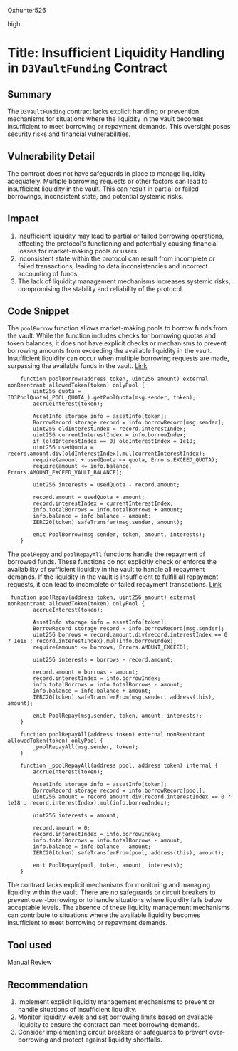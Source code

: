 Oxhunter526

high

# Title: Insufficient Liquidity Handling in `D3VaultFunding` Contract

## Summary
The `D3VaultFunding` contract lacks explicit handling or prevention mechanisms for situations where the liquidity in the vault becomes insufficient to meet borrowing or repayment demands. This oversight poses security risks and financial vulnerabilities.
## Vulnerability Detail
The contract does not have safeguards in place to manage liquidity adequately. Multiple borrowing requests or other factors can lead to insufficient liquidity in the vault. This can result in partial or failed borrowings, inconsistent state, and potential systemic risks.
## Impact
1. Insufficient liquidity may lead to partial or failed borrowing operations, affecting the protocol's functioning and potentially causing financial losses for market-making pools or users.
2. Inconsistent state within the protocol can result from incomplete or failed transactions, leading to data inconsistencies and incorrect accounting of funds.
3. The lack of liquidity management mechanisms increases systemic risks, compromising the stability and reliability of the protocol.
## Code Snippet
The `poolBorrow` function allows market-making pools to borrow funds from the vault. While the function includes checks for borrowing quotas and token balances, it does not have explicit checks or mechanisms to prevent borrowing amounts from exceeding the available liquidity in the vault.
Insufficient liquidity can occur when multiple borrowing requests are made, surpassing the available funds in the vault.
[Link](https://github.com/sherlock-audit/2023-06-dodo/blob/main/new-dodo-v3/contracts/DODOV3MM/D3Vault/D3VaultFunding.sol#L70-L92)
```solidity
    function poolBorrow(address token, uint256 amount) external nonReentrant allowedToken(token) onlyPool {
        uint256 quota = ID3PoolQuota(_POOL_QUOTA_).getPoolQuota(msg.sender, token);
        accrueInterest(token);

        AssetInfo storage info = assetInfo[token];
        BorrowRecord storage record = info.borrowRecord[msg.sender];
        uint256 oldInterestIndex = record.interestIndex;
        uint256 currentInterestIndex = info.borrowIndex;
        if (oldInterestIndex == 0) oldInterestIndex = 1e18;
        uint256 usedQuota = record.amount.div(oldInterestIndex).mul(currentInterestIndex);
        require(amount + usedQuota <= quota, Errors.EXCEED_QUOTA);
        require(amount <= info.balance, Errors.AMOUNT_EXCEED_VAULT_BALANCE);

        uint256 interests = usedQuota - record.amount;

        record.amount = usedQuota + amount;
        record.interestIndex = currentInterestIndex;
        info.totalBorrows = info.totalBorrows + amount;
        info.balance = info.balance - amount; 
        IERC20(token).safeTransfer(msg.sender, amount);

        emit PoolBorrow(msg.sender, token, amount, interests);
    }
```
The `poolRepay` and `poolRepayAll` functions handle the repayment of borrowed funds. These functions do not explicitly check or enforce the availability of sufficient liquidity in the vault to handle all repayment demands.
If the liquidity in the vault is insufficient to fulfill all repayment requests, it can lead to incomplete or failed repayment transactions.
[Link](https://github.com/sherlock-audit/2023-06-dodo/blob/main/new-dodo-v3/contracts/DODOV3MM/D3Vault/D3VaultFunding.sol#L94-L133)
```solidity
 function poolRepay(address token, uint256 amount) external nonReentrant allowedToken(token) onlyPool {
        accrueInterest(token);

        AssetInfo storage info = assetInfo[token];
        BorrowRecord storage record = info.borrowRecord[msg.sender];
        uint256 borrows = record.amount.div(record.interestIndex == 0 ? 1e18 : record.interestIndex).mul(info.borrowIndex);
        require(amount <= borrows, Errors.AMOUNT_EXCEED);

        uint256 interests = borrows - record.amount;

        record.amount = borrows - amount;
        record.interestIndex = info.borrowIndex;
        info.totalBorrows = info.totalBorrows - amount;
        info.balance = info.balance + amount;
        IERC20(token).safeTransferFrom(msg.sender, address(this), amount);

        emit PoolRepay(msg.sender, token, amount, interests);
    }

    function poolRepayAll(address token) external nonReentrant allowedToken(token) onlyPool {
        _poolRepayAll(msg.sender, token);
    }

    function _poolRepayAll(address pool, address token) internal {
        accrueInterest(token);

        AssetInfo storage info = assetInfo[token];
        BorrowRecord storage record = info.borrowRecord[pool];
        uint256 amount = record.amount.div(record.interestIndex == 0 ? 1e18 : record.interestIndex).mul(info.borrowIndex);

        uint256 interests = amount;

        record.amount = 0;
        record.interestIndex = info.borrowIndex;
        info.totalBorrows = info.totalBorrows - amount;
        info.balance = info.balance - amount;
        IERC20(token).safeTransferFrom(pool, address(this), amount);

        emit PoolRepay(pool, token, amount, interests);
    }
```
The contract lacks explicit mechanisms for monitoring and managing liquidity within the vault.
There are no safeguards or circuit breakers to prevent over-borrowing or to handle situations where liquidity falls below acceptable levels.
The absence of these liquidity management mechanisms can contribute to situations where the available liquidity becomes insufficient to meet borrowing or repayment demands.
## Tool used

Manual Review

## Recommendation
1. Implement explicit liquidity management mechanisms to prevent or handle situations of insufficient liquidity.
2. Monitor liquidity levels and set borrowing limits based on available liquidity to ensure the contract can meet borrowing demands.
3. Consider implementing circuit breakers or safeguards to prevent over-borrowing and protect against liquidity shortfalls.
